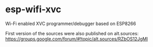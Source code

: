 # esp-wifi-xvc
Wi-Fi enabled XVC programmer/debugger based on ESP8266

First version of the sources were also published on alt.sources:
https://groups.google.com/forum/#!topic/alt.sources/RZbOS12JgMI
